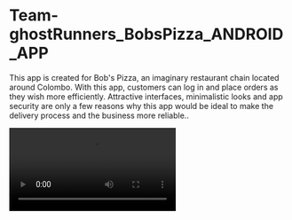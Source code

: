# Team-ghostRunners_BobsPizza_ANDROID_APP
This app is created for Bob's Pizza, an imaginary restaurant chain located around Colombo. With this app, customers can log in and place orders as they wish more efficiently. Attractive interfaces, minimalistic looks and app security are only a few reasons why this app would be ideal to make the delivery process and the business more reliable..

<video src="https://drive.google.com/file/d/1h-OpgNJbnyrySoTwrevhhCR7SggcOHNH/view?usp=share_link"></video>

